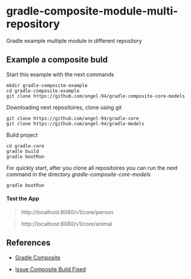 # gradle-composite-module-multi-repository
Gradle example multiple module in different repository

## Example a composite buld

Start this example with the next commands

    mkdir gradle-composite-example
    cd gradle-composite-example
    git clone https://github.com/angel-94/gradle-composite-core-models

Downloading next repositoires, clone using git
    
    git clone https://github.com/angel-94/gradle-core
    git clone https://github.com/angel-94/gradle-models

Build project

    cd gradle-core
    gradle build
    gradle bootRun

 For quickly start, after you clone all repositoires you can run the next command in the directory  *gradle-composite-core-models*

    gradle bootRun

#### Test the App
> http://localhost:8080/v1/core/person

> http://localhost:8080/v1/core/animal


## References
- [Gradle Composite](https://docs.gradle.org/current/userguide/composite_builds.html#defining_composite_builds)

- [Issue Composite Build Fixed](https://discuss.gradle.org/t/composite-build/29684)